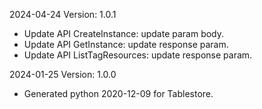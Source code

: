 2024-04-24 Version: 1.0.1
- Update API CreateInstance: update param body.
- Update API GetInstance: update response param.
- Update API ListTagResources: update response param.


2024-01-25 Version: 1.0.0
- Generated python 2020-12-09 for Tablestore.

